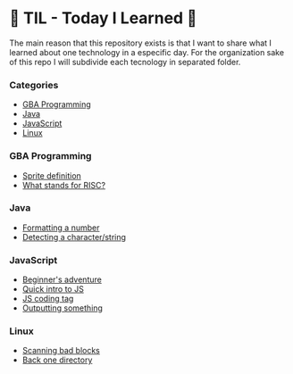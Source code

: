 # 📝 TIL - Today I Learned  📝

The main reason that this repository exists is that I want to share what I learned about one technology in a especific day.
For the organization sake of this repo I will subdivide each tecnology in separated folder.

### Categories 

- [GBA Programming](#GBA_Programming)
- [Java](#Java)
- [JavaScript](#JavaScript)
- [Linux](#Linux)

### GBA Programming 

- [Sprite definition](GBA_Programming/sprite-definition.md)
- [What stands for RISC?](GBA_Programming/risc.md)

### Java

- [Formatting a number](Java/formatting-number.md)
- [Detecting a character/string](Java/dots-string.md)

### JavaScript

- [Beginner's adventure](JavaScript/beginner-adventure.md)
- [Quick intro to JS](JavaScript/intro.md)
- [JS coding tag](JavaScript/js-tag.md)
- [Outputting something](JavaScript/hello-world.md)

### Linux

- [Scanning bad blocks](Linux/scanning-badblocks.md)
- [Back one directory](Linux/back-directory.md)
